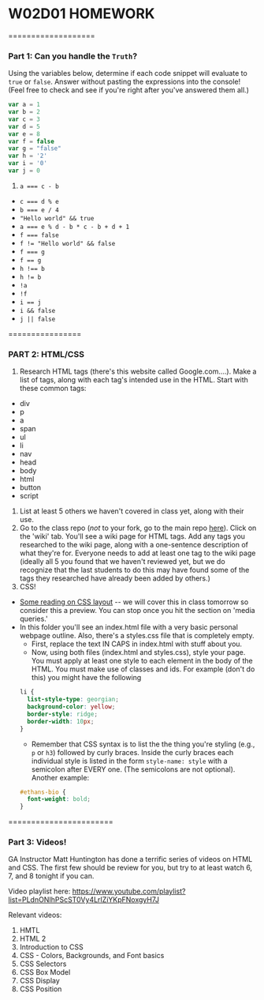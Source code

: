 # W02D01 HOMEWORK

===================

### Part 1: Can you handle the `Truth`?

Using the variables below, determine if each code snippet will evaluate to ```true``` or ```false```. Answer without pasting the expressions into the console! (Feel free to check and see if you're right after you've answered them all.)

```js
var a = 1
var b = 2
var c = 3
var d = 5
var e = 8
var f = false
var g = "false"
var h = '2'
var i = '0'
var j = 0
```

1. ```a === c - b```
- ```c === d % e```
- ```b === e / 4```
- ```"Hello world" && true```
- ```a === e % d - b * c - b + d + 1```
- ```f === false```
- ```f != "Hello world" && false```
- ```f === g```
- ```f == g```
- ```h !== b```
- ```h != b```
- ```!a```
- ```!f```
- ```i == j```
- ```i && false```
- ```j || false```

================

### PART 2: HTML/CSS

 1. Research HTML tags (there's this website called Google.com....). Make a list of tags, along with each tag's intended use in the HTML. Start with these common tags:
  * div
  * p
  * a
  * span
  * ul
  * li
  * nav
  * head
  * body
  * html
  * button
  * script
1. List at least 5 others we haven't covered in class yet, along with their use.
1. Go to the class repo (*not* to your fork, go to the main repo [here](https://github.com/ga-students/wdi-nyc-robots)). Click on the 'wiki' tab. You'll see a wiki page for HTML tags. Add any tags you researched to the wiki page, along with a one-sentence description of what they're for. Everyone needs to add at least one tag to the wiki page (ideally all 5 you found that we haven't reviewed yet, but we do recognize that the last students to do this may have found some of the tags they researched have already been added by others.)
1. CSS!
  * [Some reading on CSS layout](http://learnlayout.com/)  -- we will cover this in class tomorrow so consider this a preview. You can stop once you hit the section on 'media queries.'
  * In this folder you'll see an index.html file with a very basic personal webpage outline. Also, there's a styles.css file that is completely empty.
    * First, replace the text IN CAPS in index.html with stuff about you.
    * Now, using both files (index.html and styles.css), style your page. You must apply at least one style to each element in the body of the HTML. You must make use of classes and ids. For example (don't do this) you might have the following
    ```CSS
    li {
      list-style-type: georgian;
      background-color: yellow;
      border-style: ridge;
      border-width: 10px;
    }
    ```
    * Remember that CSS syntax is to list the the thing you're styling (e.g., `p` or `h3`) followed by curly braces. Inside the curly braces each individual style is listed in the form `style-name: style` with a semicolon after EVERY one. (The semicolons are not optional). Another example:
    ```CSS
    #ethans-bio {
      font-weight: bold;
    }
    ```

=======================

### Part 3: Videos!

GA Instructor Matt Huntington has done a terrific series of videos on HTML and CSS. The first few should be review for you, but try to at least watch 6, 7, and 8 tonight if you can.

Video playlist here: https://www.youtube.com/playlist?list=PLdnONIhPScST0Vy4LrIZiYKpFNoxgyH7J

Relevant videos:
1. HMTL
1. HTML 2
1. Introduction to CSS
1. CSS - Colors, Backgrounds, and Font basics
1. CSS Selectors
1. CSS Box Model
1. CSS Display
1. CSS Position
